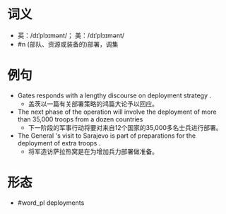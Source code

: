 # 词义
- 英：/dɪˈplɔɪmənt/； 美：/dɪˈplɔɪmənt/
- #n (部队、资源或装备的)部署，调集
# 例句
- Gates responds with a lengthy discourse on deployment strategy .
	- 盖茨以一篇有关部署策略的鸿篇大论予以回应。
- The next phase of the operation will involve the deployment of more than 35,000 troops from a dozen countries
	- 下一阶段的军事行动将要对来自12个国家的35,000多名士兵进行部署。
- The General 's visit to Sarajevo is part of preparations for the deployment of extra troops .
	- 将军造访萨拉热窝是在为增加兵力部署做准备。
# 形态
- #word_pl deployments
